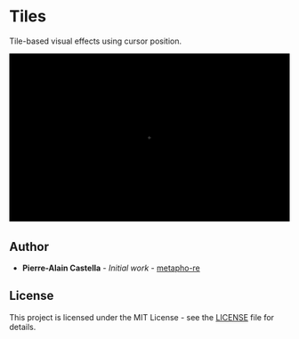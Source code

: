 # Tiles

Tile-based visual effects using cursor position.

![Tiles Demo](./assets/tiles.gif)

## Author

- **Pierre-Alain Castella** - _Initial work_ - [metapho-re](https://github.com/metapho-re)

## License

This project is licensed under the MIT License - see the [LICENSE](LICENSE) file for details.
